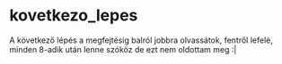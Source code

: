 # kovetkezo_lepes
 A következő lépés a megfejtésig
 balról jobbra olvassátok,
 fentről lefelé,
 minden 8-adik után lenne szóköz de ezt nem oldottam meg :|
